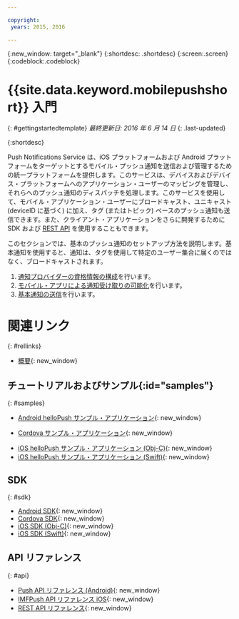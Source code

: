 ```yaml
---

copyright:
 years: 2015, 2016

---
```


{:new_window: target="_blank"}
{:shortdesc: .shortdesc}
{:screen:.screen}
{:codeblock:.codeblock}

# {{site.data.keyword.mobilepushshort}} 入門
{: #gettingstartedtemplate}
*最終更新日: 2016 年 6 月 14 日*
{: .last-updated}

{:shortdesc}

Push Notifications Service は、iOS プラットフォームおよび Android プラットフォームをターゲットとするモバイル・プッシュ通知を送信および管理するための統一プラットフォームを提供します。このサービスは、デバイスおよびデバイス・プラットフォームへのアプリケーション・ユーザーのマッピングを管理し、それらへのプッシュ通知のディスパッチを処理します。このサービスを使用して、モバイル・アプリケーション・ユーザーにブロードキャスト、ユニキャスト (deviceID に基づく) に加え、タグ (またはトピック) ベースのプッシュ通知も送信できます。また、クライアント・アプリケーションをさらに開発するために SDK および [REST API](https://mobile.{DomainName}/imfpushrestapidocs/) を使用することもできます。

このセクションでは、基本のプッシュ通知のセットアップ方法を説明します。基本通知を使用すると、通知は、タグを使用して特定のユーザー集合に届くのではなく、ブロードキャストされます。


1. [通知プロバイダーの資格情報の構成](t__main_push_config_provider.html)を行います。
2. [モバイル・アプリによる通知受け取りの可能化](c_enable_push.html)を行います。
3. [基本通知の送信](t_send_push_notifications.html)を行います。
# 関連リンク
{: #rellinks}

* [概要](c_overview_push.md){: new_window}

## チュートリアルおよびサンプル{:id="samples"}
{: #samples}
* [Android helloPush サンプル・アプリケーション](https://github.com/ibm-bluemix-mobile-services/bms-samples-android-hellopush/){: new_window}
- [Cordova サンプル・アプリケーション](https://github.com/ibm-bluemix-mobile-services/bms-samples-cordova-hellopush){: new_window}
* [iOS helloPush サンプル・アプリケーション (Obj-C)](https://github.com/ibm-bluemix-mobile-services/bms-samples-ios-hellopush/){: new_window}
* [iOS helloPush サンプル・アプリケーション (Swift)](https://github.com/ibm-bluemix-mobile-services/bms-samples-swift-hellopush){: new_window}

## SDK
{: #sdk}
* [Android SDK](https://github.com/ibm-bluemix-mobile-services/bms-clientsdk-android-push){: new_window}
* [Cordova SDK](https://github.com/ibm-bluemix-mobile-services/bms-clientsdk-cordova-plugin-push){: new_window}
* [iOS SDK (Obj-C)](https://hub.jazz.net/git/bluemixmobilesdk/imf-ios-sdk/archive?revstr=master){: new_window}
* [iOS SDK (Swift)](https://codeload.github.com/ibm-bluemix-mobile-services/bms-clientsdk-swift-push/zip/master){: new_window}

## API リファレンス
{: #api}
* [Push API リファレンス (Android)](https://classicdocs.ng.bluemix.net/docs/api/content/api/mobilefirst/android/push-api-doc/overview-summary.html){: new_window}
* [IMFPush API リファレンス iOS](https://classicdocs.ng.bluemix.net/docs/api/content/api/mobilefirst/ios/IMFPush_api-doc/html/index.html){: new_window}
* [REST API リファレンス](https://mobile.{DomainName}/imfpushrestapidocs/){: new_window}
